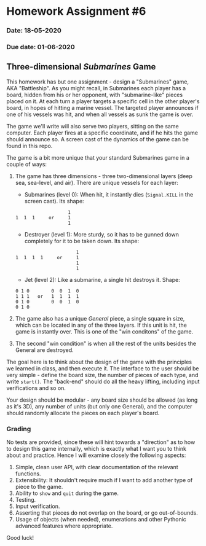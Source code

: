# Homework Assignment #6

### Date: 18-05-2020
### Due date: 01-06-2020

## Three-dimensional _Submarines_ Game

This homework has but one assignment - design a "Submarines" game, AKA "Battleship". As you might recall,
in Submarines each player has a board, hidden from his or her opponent, with "submarine-like" pieces
placed on it. At each turn a player targets a specific cell in the other player's board, in
hopes of hitting a marine vessel. The targeted player announces if one of his vessels was
hit, and when all vessels as sunk the game is over.

The game we'll write will also serve two players, sitting on the same computer. Each player
fires at a specific coordinate, and if he hits the game should announce so. A screen cast
of the dynamics of the game can be found in this repo.

The game is a bit more unique that your standard Submarines game in a couple of ways:

1. The game has three dimensions - three two-dimensional layers (deep sea, sea-level, and air). There are unique vessels
for each layer:

    - Submarines (level 0): When hit, it instantly dies (`Signal.KILL` in the screen cast). Its shape:
    ```
                       1
    1  1  1     or     1
                       1
    ```
    - Destroyer (level 1): More sturdy, so it has to be gunned down completely for it to be taken down. Its shape:
    ```
                          1
    1  1  1  1     or     1
                          1
                          1
    ```
    - Jet (level 2): Like a submarine, a single hit destroys it. Shape:
    ```
    0 1 0        0  0  1  0
    1 1 1   or   1  1  1  1
    0 1 0        0  0  1  0
    0 1 0
    ```

2. The game also has a unique _General_ piece, a single square in size, which can be
located in any of the three layers. If this unit is hit, the game is instantly over. This
is one of the "win conditons" of the game.
3. The second "win condition" is when all the rest of the units besides the General are destroyed.

The goal here is to think about the design of the game with the principles we learned in class,
and then execute it. The interface to the user should be very simple - define the board size,
the number of pieces of each type, and write `start()`. The "back-end" should do all the heavy
lifting, including input verifications and so on.

Your design should be modular - any board size should be allowed (as long as it's 3D), any
number of units (but only one General), and the computer should randomly allocate the pieces on
each player's board.

### Grading

No tests are provided, since these will hint towards a "direction" as to how to design this game internally,
which is exactly what I want you to think about and practice. Hence I will examine closely the following aspects:

1. Simple, clean user API, with clear documentation of the relevant functions.
2. Extensibility: It shouldn't require much if I want to add another type of piece to the game.
3. Ability to `show` and `quit` during the game.
4. Testing.
5. Input verification.
6. Asserting that pieces do not overlap on the board, or go out-of-bounds.
7. Usage of objects (when needed), enumerations and other Pythonic advanced features where appropriate.

Good luck!


